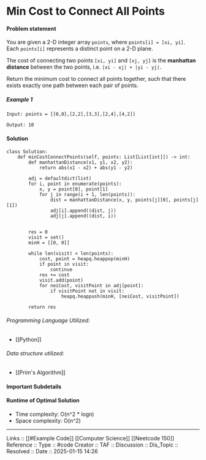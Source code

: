 # Min Cost to Connect All Points

#### Problem statement

You are given a 2-D integer array `points`, where `points[i] = [xi, yi]`. Each `points[i]` represents a distinct point on a 2-D plane.

The cost of connecting two points `[xi, yi]` and `[xj, yj]` is the **manhattan distance** between the two points, i.e. `|xi - xj| + |yi - yj|`.

Return the minimum cost to connect all points together, such that there exists exactly one path between each pair of points.
##### Example 1
```
Input: points = [[0,0],[2,2],[3,3],[2,4],[4,2]]

Output: 10
```
#### Solution
```
class Solution:
    def minCostConnectPoints(self, points: List[List[int]]) -> int:
        def manhattanDistance(x1, y1, x2, y2):
            return abs(x1 - x2) + abs(y1 - y2)

        adj = defaultdict(list)
        for i, point in enumerate(points):
            x, y = point[0], point[1]
            for j in range(i + 1, len(points)):
                dist = manhattanDistance(x, y, points[j][0], points[j][1])
                adj[i].append((dist, j))
                adj[j].append((dist, i))


        res = 0
        visit = set()
        minH = [[0, 0]]

        while len(visit) < len(points):
            cost, point = heapq.heappop(minH)
            if point in visit:
                continue
            res += cost
            visit.add(point)
            for neiCost, visitPoint in adj[point]:
                if visitPoint not in visit:
                    heapq.heappush(minH, [neiCost, visitPoint])

        return res
```

###### Programming Language Utilized:

- [[Python]]
###### Data structure utilized:

- [[Prim's Algorithm]]
#### Important Subdetails

#### Runtime of Optimal Solution

- Time complexity: O(n^2 * log⁡n)
- Space complexity: O(n^2)
---
Links :: [[#Example Code]] [[Computer Science]] [[Neetcode 150]]
Reference ::
Type :: #code
Creator ::
TAF ::
Discussion ::
Dis_Topic :: 
Resolved ::
Date :: 2025-01-15 14:26
